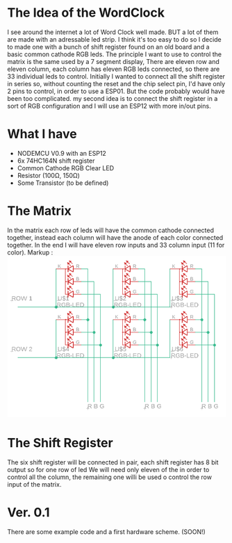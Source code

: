 # The Idea of the WordClock
I see around the internet a lot of Word Clock well made. 
BUT a lot of them are made with an adressable led strip. 
I think it's too easy to do so I decide to made one with a bunch of shift register found 
on an old board and a basic common cathode RGB leds.
The principle I want to use to control the matrix is the same used by a 7 segment display,
There are eleven row and eleven column, each column has eleven RGB leds connected, 
so there are 33 individual leds to control.
Initially I wanted to connect all the shift register in series so, without counting the 
reset and the chip select pin, I'd have only 2 pins to control, in order to use a ESP01.
But the code probably would have been too complicated.
my second idea is to connect the shift register in a sort of RGB configuration and 
I will use an ESP12 with more in/out pins.

# What I have 
* NODEMCU V0.9 with an ESP12
* 6x 74HC164N shift register
* Common Cathode RGB Clear LED
* Resistor (100Ω, 150Ω)
* Some Transistor (to be defined)

# The Matrix
In the matrix each row of leds will have the common cathode connected together,
instead each column will have the anode of each color connected together.
In the end I will have eleven row inputs and 33 column input (11 for color).
Markup : ![picture alt](matrix_example.png)

# The Shift Register
The six shift register will be connected in pair, 
each shift register has 8 bit output so for one row of led 
We will need only eleven of the in order to control all the column, 
the remaining one willi be used o control the row input of the matrix.

# Ver. 0.1
There are some example code and a first hardware scheme. (SOON!)
